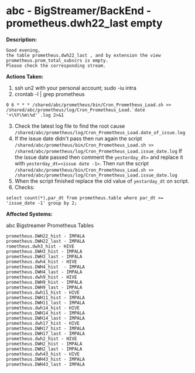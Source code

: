 # abc - BigStreamer/BackEnd  - prometheus.dwh22_last empty 

<b>Description:</b>

```
Good evening,
the table prometheus.dwh22_last , and by extension the view prometheus.prom_total_subscrs is empty.
Please check the corresponding stream.
```

<b>Actions Taken:</b>

1. ssh un2 with your personal account; sudo -iu intra
2. crontab -l | grep prometheus
```
0 6 * * * /shared/abc/prometheus/bin/Cron_Prometheus_Load.sh >> /shared/abc/prometheus/log/Cron_Prometheus_Load.`date '+\%Y\%m\%d'`.log 2>&1
```
3. Check the latest log file to find the root cause `/shared/abc/prometheus/log/Cron_Prometheus_Load.date_of_issue.log`
4. If the issue date didn't pass then run again the script `/shared/abc/prometheus/bin/Cron_Prometheus_Load.sh >> /shared/abc/prometheus/log/Cron_Prometheus_Load.issue_date.log`
If the issue date passed then comment the `yesterday_dt=` and replace it with `yesterday_dt=<issue date -1>`. Then run the script ``/shared/abc/prometheus/bin/Cron_Prometheus_Load.sh >> /shared/abc/prometheus/log/Cron_Prometheus_Load.issue_date.log``
5. When the script finished replace the old value of `yestarday_dt` on script.
6. Checks:
```
select count(*),par_dt from prometheus.table where par_dt >= 'issue_date -1' group by 2;
```

<b>Affected Systems:</b>

abc Bigstreamer Prometheus Tables

```
prometheus.DWH22_hist - IMPALA
prometheus.DWH22_last - IMPALA
rometheus.dwh3_hist - HIVE
prometheus.DWH3_hist - IMPALA
prometheus.DWH3_last - IMPALA
prometheus.dwh4_hist - HIVE
prometheus.DWH4_hist  - IMPALA
prometheus.DWH4_last - IMPALA
prometheus.dwh9_hist - HIVE
prometheus.DWH9_hist - IMPALA
prometheus.DWH9_last - IMPALA
prometheus.dwh11_hist - HIVE
prometheus.DWH11_hist - IMPALA
prometheus.DWH11_last - IMPALA
prometheus.dwh14_hist - HIVE
prometheus.DWH14_hist - IMPALA
prometheus.DWH14_last - IMPALA
prometheus.dwh17_hist - HIVE
prometheus.DWH17_hist - IMPALA
prometheus.DWH17_last - IMPALA
prometheus.dwh2_hist - HIVE
prometheus.DWH2_hist - IMPALA
prometheus.DWH2_last - IMPALA
prometheus.dwh43_hist - HIVE
prometheus.DWH43_hist - IMPALA
prometheus.DWH43_last - IMPALA
```

